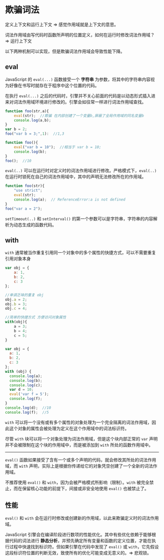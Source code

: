 # 欺骗词法

定义上下文和运行上下文 => 感觉作用域就是上下文的意思。

词法作用域由写代码时函数所声明的位置定义，如何在运行时修改词法作用域？ => 运行上下文

以下两种机制可以实现，但是欺骗词法作用域会导致性能下降。

## eval

JavaScript 的 `eval(...)` 函数接受一个 **字符串** 为参数，将其中的字符串内容视为好像在书写时就存在于程序中这个位置的代码。

在执行 `eval(...)` 之后的代码时，引擎并不关心前面的代码是以动态形式插入进来对词法作用域环境进行修改的。引擎会如往常一样进行词法作用域查找。



```javascript
function foo(str,a){
    eval(str);  //欺骗 在内部创建了一个变量b,屏蔽了全局作用域的同名变量b
    console.log(a,b);
}
var b = 2;
foo("var b = 3;",1):  //1,3

function foo(){
    eval("var b = 10");  //相当于 var b = 10;
    console.log(b);
}
foo();  //10
```



`eval(..)` 可以在运行时对定义时的词法作用域进行修改。严格模式下，`eval(..)` 在运行时锁死在自己的词法作用域中，其中的声明无法修改所在的作用域。

```javascript
function foo(str){
    "use strict";
    eval(str);
    console.log(a);  // ReferenceError:a is not defined
}
foo("var a = 2");
```

`setTimeout(..)` 和 `setInterval()` 的第一个参数可以是字符串，字符串的内容解析为动态生成的函数代码。



## with

`with` 通常被当作重复引用同一个对象中的多个属性的快捷方式，可以不需要重复引用对象本身

```javascript
var obj = {
    a: 1,
    b: 2,
    c: 3
};

//单调乏味的重复 obj
obj.a = 2;
obj.b = 3;
obj.c = 4;

//简单的快捷方式 方便访问对象属性
with(obj){
    a = 3;
    b = 4;
    c = 5;
}

var obj = {
  a: 1,
  b: 2,
  c: 3
};
with (obj) {
  console.log(a);
  console.log(b);
  console.log(c);
  var d = 10;
  eval('var f = 5');
  console.log(f);
}
console.log(d);  //10
console.log(f);  //5
```



`with` 可以将一个没有或有多个属性的对象处理为一个完全隔离的词法作用域，因此这个对象的属性会被处理为定义在这个作用域中的词法标识符。

尽管 `with` 块可以将一个对象处理为词法作用域，但是这个块内部正常的 `var` 声明并不会被限制在这个块的作用域中，而是被添加到 `with` 所处的函数作用域中。



---



`eval()` 函数如果接受了含有一个或多个声明的代码，就会修改其所处的词法作用域，而 `with` 声明，实际上是根据你传递给它的对象凭空创建了一个全新的词法作用域。



不推荐使用 `eval()` 和 `with`，因为会被严格模式所影响（限制）。`with` 被完全禁止，而在保留核心功能的前提下，间接或非安全地使用 `eval()` 也被禁止了。



## 性能

`eval()` 和 `with` 会在运行时修改或创建新的作用域，以此来欺骗定义时的词法作用域。

JavaScript 引擎会在编译阶段进行数项的性能优化。其中有些优化依赖于能够根据代码的词法进行 **静态分析**，并预先确定所有变量和函数的定义位置，才能在执行过程中快速找到标识符。但如果引擎在代码中发现了 `eval()` 或 `with`，它先假设这段标识符位置的判断无效，致使所有的优化可能变成无意义的。=> 悲观锁。























